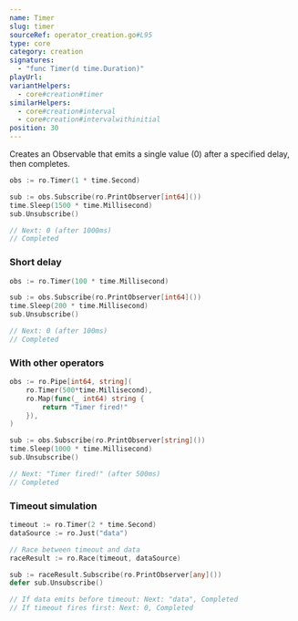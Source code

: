 ```yaml
---
name: Timer
slug: timer
sourceRef: operator_creation.go#L95
type: core
category: creation
signatures:
  - "func Timer(d time.Duration)"
playUrl:
variantHelpers:
  - core#creation#timer
similarHelpers:
  - core#creation#interval
  - core#creation#intervalwithinitial
position: 30
---
```


Creates an Observable that emits a single value (0) after a specified delay, then completes.

```go
obs := ro.Timer(1 * time.Second)

sub := obs.Subscribe(ro.PrintObserver[int64]())
time.Sleep(1500 * time.Millisecond)
sub.Unsubscribe()

// Next: 0 (after 1000ms)
// Completed
```

### Short delay

```go
obs := ro.Timer(100 * time.Millisecond)

sub := obs.Subscribe(ro.PrintObserver[int64]())
time.Sleep(200 * time.Millisecond)
sub.Unsubscribe()

// Next: 0 (after 100ms)
// Completed
```

### With other operators

```go
obs := ro.Pipe[int64, string](
    ro.Timer(500*time.Millisecond),
    ro.Map(func(_ int64) string {
        return "Timer fired!"
    }),
)

sub := obs.Subscribe(ro.PrintObserver[string]())
time.Sleep(1000 * time.Millisecond)
sub.Unsubscribe()

// Next: "Timer fired!" (after 500ms)
// Completed
```

### Timeout simulation

```go
timeout := ro.Timer(2 * time.Second)
dataSource := ro.Just("data")

// Race between timeout and data
raceResult := ro.Race(timeout, dataSource)

sub := raceResult.Subscribe(ro.PrintObserver[any]())
defer sub.Unsubscribe()

// If data emits before timeout: Next: "data", Completed
// If timeout fires first: Next: 0, Completed
```
